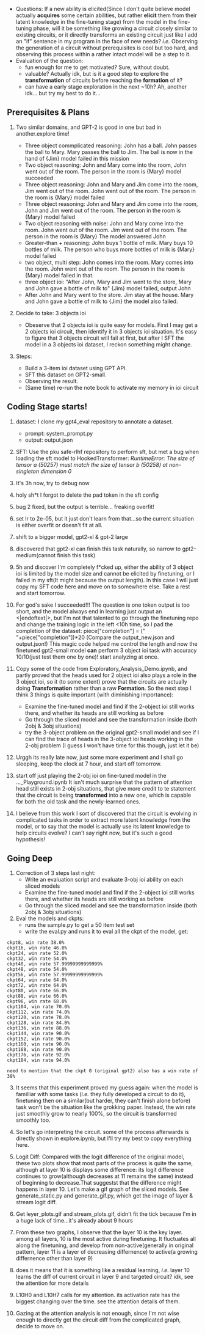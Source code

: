 - Questions: If a new ability is elicited(Since I don't quite believe model actually **acquires** some certain abilities, but rather **elicit** them from their latent knowledge in the fine-tuning stage) from the model in the fine-tuning phase, will it be something like growing a circuit closely similar to existing circuits, or it directly transforms an existing circuit just like I add an "if" sentence in my program in the face of new needs? *i.e.* Observing the generation of a circuit without prerequisites is cool but too hard, and observing this process within a rather intact model will be a step to it.
- Evaluation of the question:
    - fun enough for me to get motivated? Sure, without doubt.
    - valuable? Actually idk, but is it a good step to explore the **transformation** of circuits before reaching the **formation** of it? 
    - can have a early stage exploration in the next ~10h? Ah, another idk... but try my best to do it...
## Prerequisites & Plans
1. Two similar domains, and GPT-2 is good in one but bad in another.explore time!
    - Three object commplicated reasoning: John has a ball. John passes the ball to Mary. Mary passes the ball to Jim. The ball is now in the hand of {Jim} model failed in this mission
    - Two object reasoning: John and Mary come into the room, John went out of the room. The person in the room is {Mary} model succeeded
    - Three object reasoning: John and Mary and Jim come into the room, Jim went out of the room. John went out of the room. The person in the room is {Mary} model failed
    - Three object reasoning: John and Mary and Jim come into the room, John and Jim went out of the room. The person in the room is {Mary} model failed
    - Two object reasoning with noise: John and Mary come into the room. John went out of the room. Jim went out of the room. The person in the room is {Mary} The model answered John
    - Greater-than + reasoning: John buys 1 bottle of milk. Mary buys 10 bottles of milk. The person who buys more bottles of milk is {Mary} model failed
    - two object, multi step: John comes into the room. Mary comes into the room. John went out of the room. The person in the room is {Mary} model failed in that.
    - three object ioi: "After John, Mary and Jim went to the store, Mary and John gave a bottle of milk to" {Jim} model failed, output John
    - After John and Mary went to the store. Jim stay at the house. Mary and John gave a bottle of milk to {Jim} the model also failed.

2. Decide to take: 3 objects ioi
    - Obeserve that 2 objects ioi is quite easy for models. First I may get a 2 objects ioi circuit, then identify it in 3 objects ioi situation. It's easy to figure that 3 objects circuit will fail at first, but after I SFT the model in a 3 objects ioi dataset, I reckon something might change.

3. Steps:
    - Build a 3-item ioi dataset using GPT API.
    - SFT this dataset on GPT2-small.
    - Observing the result.
    - (Same time) re-run the note book to activate my memory in ioi circuit

## Coding Stage starts!
1. dataset: I clone my gpt4_eval repository to annotate a dataset.
    - prompt: system_prompt.py
    - output: output.json
2. SFT: Use the pku safe-rlhf repository to perform sft, but met a bug when loading the sft model to HookedTransformer: *RuntimeError: The size of tensor a (50257) must match the size of tensor b (50258) at non-singleton dimension 0*
3. It's 3h now, try to debug now
4. holy sh*t I forgot to delete the pad token in the sft config
5. bug 2 fixed, but the output is terrible... freaking overfit!
6. set lr to 2e-05, but it just don't learn from that...so the current situation is either overfit or doesn't fit at all.
7. shift to a bigger model, gpt2-xl & gpt-2 large
8. discovered that gpt2-xl can finish this task naturally, so narrow to gpt2-medium(cannot finish this task)
9. 5h and discover I'm completely f*cked up, either the ability of 3 object ioi is limited by the model size and cannot be elicited by finetuning, or I failed in my sft(It might because the output length). In this case I will just copy my SFT code here and move on to somewhere else. Take a rest and start tomorrow.

10. For god's sake I succeeded!!! The question is one token output is too short, and the model always end in learning just output an <|endoftext|>, but I'm not that talented to go through the finetuning repo and change the training logic in the left <10h time, so I pad the completion of the dataset: piece["completion"] = (" "+piece["completion"])*20 (Compare the output_new.json and output.json!) This magic code helped me control the length and now the finetuned gpt2-small model **can** perform 3 object ioi task with accuracy 10/10(just test them one by one)! start analyzing at once.

11. Copy some of the code from Exploratory_Analysis_Demo.ipynb, and partly proved that the heads used for 2 object ioi also plays a role in the 3 object ioi, so it (to some extent) prove that the circuits are actually doing **Transformation** rather than a raw **Formation**. So the next step I think 3 things is quite important (with diminishing importance):
    - Examine the fine-tuned model and find if the 2-object ioi still works there, and whether its heads are still working as before
    - Go through the sliced model and see the transformation inside (both 2obj & 3obj situations)
    - try the 3-object problem on the original gpt2-small model and see if I can find the trace of heads in the 3-object ioi heads working in the 2-obj problem (I guess I won't have time for this though, just let it be)
12. Urggh its really late now, just some more experiment and I shall go sleeping, keep the clock at 7 hour, and start off tomorrow.

13. start off just playing the 2-obj ioi on fine-tuned model in the ..._Playground.ipynb It isn't much surprise that the pattern of attention head still exists in 2-obj situations, that give more credit to te statement that the circuit is being **transformed** into a new one, which is capable for both the old task and the newly-learned ones.
14. I believe from this work I sort of discovered that the circuit is evolving in complicated tasks in order to extract more latent knowledge from the model, or to say that the model is actually use its latent knowledge to help circuits evolve? I can't say right now, but it's such a good hypothesis!

## Going Deep
1. Correction of 3 steps last night:
    - Write an evaluation script and evaluate 3-obj ioi ability on each sliced models
    - Examine the fine-tuned model and find if the 2-object ioi still works there, and whether its heads are still working as before
    - Go through the sliced model and see the transformation inside (both 2obj & 3obj situations)
2. Eval the models and ckpts:
    - runs the sample.py to get a 50 item test set
    - write the eval.py and runs it to eval all the ckpt of the model, get:
```
ckpt8, win rate 38.0%
ckpt16, win rate 46.0%
ckpt24, win rate 52.0%
ckpt32, win rate 54.0%
ckpt40, win rate 57.99999999999999%
ckpt48, win rate 54.0%
ckpt56, win rate 57.99999999999999%
ckpt64, win rate 64.0%
ckpt72, win rate 64.0%
ckpt80, win rate 66.0%
ckpt88, win rate 66.0%
ckpt96, win rate 68.0%
ckpt104, win rate 70.0%
ckpt112, win rate 74.0%
ckpt120, win rate 78.0%
ckpt128, win rate 84.0%
ckpt136, win rate 88.0%
ckpt144, win rate 90.0%
ckpt152, win rate 90.0%
ckpt160, win rate 90.0%
ckpt168, win rate 90.0%
ckpt176, win rate 92.0%
ckpt184, win rate 94.0%

need to mention that the ckpt 0 (original gpt2) also has a win rate of 38%
```

3. It seems that this experiment proved my guess again: when the model is familliar with some tasks (*i.e.* they fully developed a circuit to do it), finetuning then on a similar(but harder, they can't finish alone before) task won't be the situation like the grokking paper. Instead, the win rate just smoothly grow to nearly 100%, so the circuit is transformed smoothly too.

4. So let's go interpreting the circuit. some of the process afterwards is directly shown in explore.ipynb, but I'll try my best to copy everything here.

5. Logit Diff: Compared with the logit difference of the original model, these two plots show that most parts of the process is quite the same, although at layer 10 is displays some difference: its logit difference continues to grow(although decreases at 11 remains the same) instead of beginning to decrease.That suggestst that the difference might happens in layer 10. Let's make a gif graph of the sliced models. See generate_static.py and generate_gif.py, which get the image of layer & stream logit diff.
6. Get leyer_plots.gif and stream_plots.gif, didn't fit the tick because I'm in a huge lack of time...it's already about 9 hours
7. From these two graphs, I observe that the layer 10 is the key layer. among all layers, 10 is the most active during finetuning. It fluctuates all along the finetuning, and develop from non-active(generally in original pattern, layer 11 is a layer of decreasing differnence) to active(a growing differnence other than layer 9)
8. does it means that it is something like a residual learning, *i.e.* layer 10 learns the diff of current circuit in layer 9 and targeted circuit? idk, see the attention for more details
9. L10H0 and L10H7 calls for my attention. its activation rate has the biggest changing over the time. see the attention details of them.
10. Gazing at the attention analysis is not enough, since I'm not wise enough to directly get the circuit diff from the complicated graph, decide to move on.
